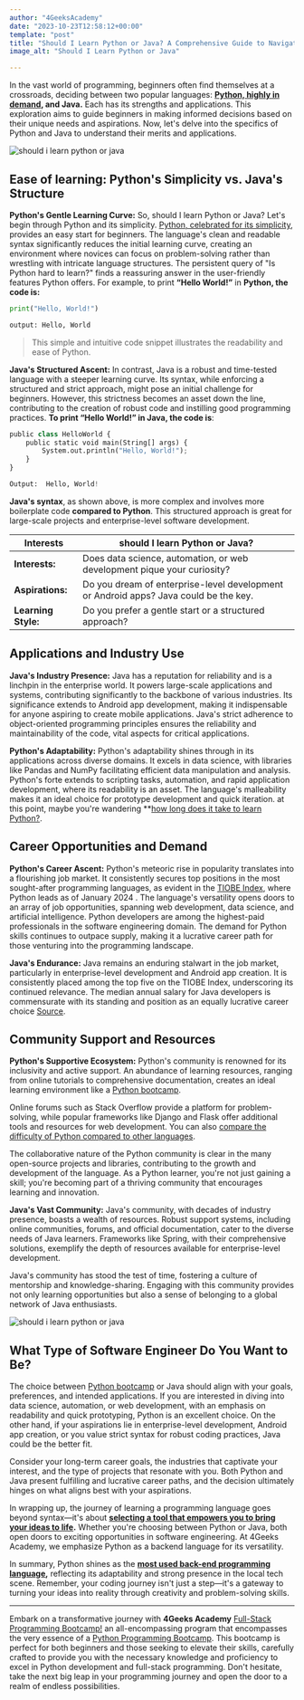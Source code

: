 ```yaml
---
author: "4GeeksAcademy"
date: "2023-10-23T12:58:12+00:00"
template: "post"
title: "Should I Learn Python or Java? A Comprehensive Guide to Navigating the Crossroad"
image_alt: "Should I Learn Python or Java"

---
```

 
In the vast world of programming, beginners often find themselves at a crossroads, deciding between two popular languages: **[Python, highly in demand](https://4geeksacademy.com/us/python-bootcamp/python-one-of-the-most-in-demand-programming-languages), and Java.** Each has its strengths and applications. This exploration aims to guide beginners in making informed decisions based on their unique needs and aspirations. Now, let's delve into the specifics of Python and Java to understand their merits and applications.
 
<img src="https://breathecode.herokuapp.com/v1/media/file/data-1-3-jpg" alt="should i learn python or java" style="max-width: 400px; margin: 0 auto;">

## Ease of learning: Python's Simplicity vs. Java's Structure
 
**Python's Gentle Learning Curve:**
So, should I learn Python or Java? Let's begin through Python and its simplicity.
[Python, celebrated for its simplicity](https://4geeksacademy.com/us/learn-python/is-python-hard-to-learn), provides an easy start for beginners. The language's clean and readable syntax significantly reduces the initial learning curve, creating an environment where novices can focus on problem-solving rather than wrestling with intricate language structures. The persistent query of "Is Python hard to learn?" finds a reassuring answer in the user-friendly features Python offers. For example, to print **“Hello World!”** in **Python, the code is:**

``` python
print("Hello, World!")

output: Hello, World
```


> This simple and intuitive code snippet illustrates the readability and ease of Python.
 
**Java's Structured Ascent:**
In contrast, Java is a robust and time-tested language with a steeper learning curve. Its syntax, while enforcing a structured and strict approach, might pose an initial challenge for beginners. However, this strictness becomes an asset down the line, contributing to the creation of robust code and instilling good programming practices. **To print “Hello World!” in Java, the code is**:


``` python
public class HelloWorld {
    public static void main(String[] args) {
        System.out.println("Hello, World!");
    }
}

Output:  Hello, World!
```


**Java's syntax**, as shown above, is more complex and involves more boilerplate code **compared to Python**. This structured approach is great for large-scale projects and enterprise-level software development.


 | Interests         | should I learn Python or Java?                                                                       |
| ----------------- | ------------------------------------------------------------------------------------------------------------------ |
| **Interests:**     | Does data science, automation, or web development pique your curiosity?                                           |
| **Aspirations:**   | Do you dream of enterprise-level development or Android apps? Java could be the key.                               |
| **Learning Style:**| Do you prefer a gentle start or a structured approach?                                                             |
 
## Applications and Industry Use
 **Java's Industry Presence:**
Java has a reputation for reliability and is a linchpin in the enterprise world. It powers large-scale applications and systems, contributing significantly to the backbone of various industries. Its significance extends to Android app development, making it indispensable for anyone aspiring to create mobile applications. Java's strict adherence to object-oriented programming principles ensures the reliability and maintainability of the code, vital aspects for critical applications.
 

**Python's Adaptability:**
Python's adaptability shines through in its applications across diverse domains. It excels in data science, with libraries like Pandas and NumPy facilitating efficient data manipulation and analysis. Python's forte extends to scripting tasks, automation, and rapid application development, where its readability is an asset. The language's malleability makes it an ideal choice for prototype development and quick iteration. at this point, maybe you're wandering **[how long does it take to learn Python?](https://4geeksacademy.com/us/python-bootcamp/how-long-does-it-take-to-learn-python).
 
## Career Opportunities and Demand
 
**Python's Career Ascent:**
Python's meteoric rise in popularity translates into a flourishing job market. It consistently secures top positions in the most sought-after programming languages, as evident in the [TIOBE Index](https://www.tiobe.com/tiobe-index/), where Python leads as of January 2024 . The language's versatility opens doors to an array of job opportunities, spanning web development, data science, and artificial intelligence. Python developers are among the highest-paid professionals in the software engineering domain. The demand for Python skills continues to outpace supply, making it a lucrative career path for those venturing into the programming landscape.
 
**Java's Endurance:**
Java remains an enduring stalwart in the job market, particularly in enterprise-level development and Android app creation. It is consistently placed among the top five on the TIOBE Index, underscoring its continued relevance. The median annual salary for Java developers is commensurate with its standing and position as an equally lucrative career choice [Source](ps://www.devjobsscanner.com/blog/top-10-highest-paid-programming-languages/).

 
## Community Support and Resources
 
**Python's Supportive Ecosystem:**
Python's community is renowned for its inclusivity and active support. An abundance of learning resources, ranging from online tutorials to comprehensive documentation, creates an ideal learning environment like a [Python bootcamp](https://4geeksacademy.com/us/python-bootcamp/python-programming-bootcamp). 

Online forums such as Stack Overflow provide a platform for problem-solving, while popular frameworks like Django and Flask offer additional tools and resources for web development. You can also [compare the difficulty of Python compared to other languages](https://4geeksacademy.com/us/learn-python/is-python-hard-to-learn).

The collaborative nature of the Python community is clear in the many open-source projects and libraries, contributing to the growth and development of the language. As a Python learner, you're not just gaining a skill; you're becoming part of a thriving community that encourages learning and innovation.
 
**Java's Vast Community:**
Java's community, with decades of industry presence, boasts a wealth of resources. Robust support systems, including online communities, forums, and official documentation, cater to the diverse needs of Java learners. Frameworks like Spring, with their comprehensive solutions, exemplify the depth of resources available for enterprise-level development.
 
Java's community has stood the test of time, fostering a culture of mentorship and knowledge-sharing. Engaging with this community provides not only learning opportunities but also a sense of belonging to a global network of Java enthusiasts.

<img src="https://breathecode.herokuapp.com/v1/media/file/data-1-2-jpg" alt="should i learn python or java" style="max-width: 400px; margin: 0 auto;">

## What Type of Software Engineer Do You Want to Be?
 
The choice between [Python bootcamp](https://4geeksacademy.com/us/python-bootcamp/python-bootcamp-online) or Java should align with your goals, preferences, and intended applications. If you are interested in diving into data science, automation, or web development, with an emphasis on readability and quick prototyping, Python is an excellent choice. On the other hand, if your aspirations lie in enterprise-level development, Android app creation, or you value strict syntax for robust coding practices, Java could be the better fit.
 
Consider your long-term career goals, the industries that captivate your interest, and the type of projects that resonate with you. Both Python and Java present fulfilling and lucrative career paths, and the decision ultimately hinges on what aligns best with your aspirations.
 
In wrapping up, the journey of learning a programming language goes beyond syntax—it's about **[selecting a tool that empowers you to bring your ideas to life](https://4geeksacademy.com/us/python-bootcamp/why-we-teach-python-4geeks).** Whether you're choosing between Python or Java, both open doors to exciting opportunities in software engineering. At 4Geeks Academy, we emphasize Python as a backend language for its versatility.

In summary, Python shines as the **[most used back-end programming language](https://4geeksacademy.com/us/python-bootcamp/python-one-of-the-most-in-demand-programming-languages),** reflecting its adaptability and strong presence in the local tech scene. Remember, your coding journey isn't just a step—it's a gateway to turning your ideas into reality through creativity and problem-solving skills.


---

Embark on a transformative journey with **4Geeks Academy** [Full-Stack Programming Bootcamp!](https://4geeksacademy.com/us/coding-bootcamps/part-time-full-stack-developer)  an all-encompassing program that encompasses the very essence of a [Python Programming Bootcamp](https://4geeksacademy.com/us/python-bootcamp/python-programming-bootcamp). This bootcamp is perfect for both beginners and those seeking to elevate their skills, carefully crafted to provide you with the necessary knowledge and proficiency to excel in Python development and full-stack programming. Don't hesitate, take the next big leap in your programming journey and open the door to a realm of endless possibilities.